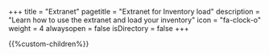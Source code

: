 +++
title = "Extranet"
pagetitle = "Extranet for Inventory load"
description = "Learn how to use the extranet and load your inventory"
icon = "fa-clock-o" 
weight = 4
alwaysopen = false
isDirectory = false
+++

{{%custom-children%}}